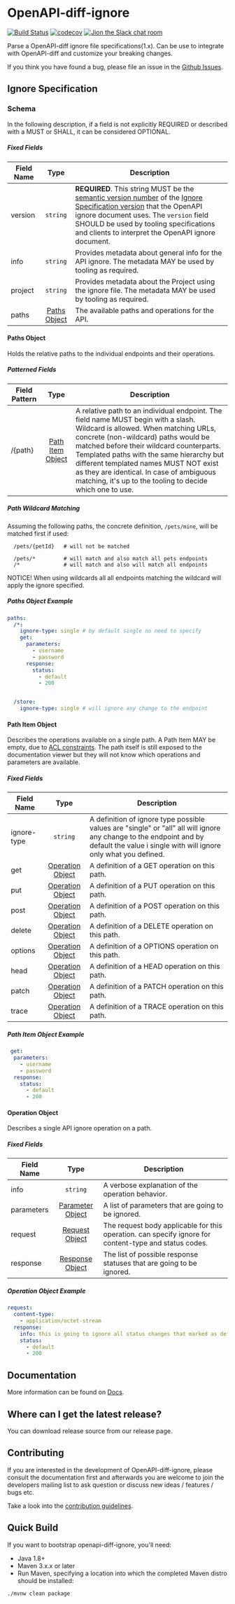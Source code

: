 OpenAPI-diff-ignore
============
[![Build Status](https://travis-ci.com/elibracha/openapi-diff-ignore.svg?branch=master)](https://travis-ci.com/elibracha/openapi-diff-ignore)
[![codecov](https://codecov.io/gh/elibracha/openapi-diff-ignore/branch/master/graph/badge.svg)](https://codecov.io/gh/elibracha/openapi-diff-ignore)
[![Jion the Slack chat room](https://img.shields.io/badge/Slack-Join%20the%20chat%20room-orange)](https://join.slack.com/t/openapi-diff-ignore/shared_invite/enQtOTM4MzYxNDAxMTEwLTk0ZDlmYzcwYWVlNWRiNDA4YmI1MDIwYjZlMTk4Mjc5OTI3NjY0Zjg0ZTEyNjA0NzBkOWY3MmNhNjQ2NjgxYjY)

Parse a OpenAPI-diff ignore file specifications(1.x). 
Can be use to integrate with OpenAPI-diff and customize your breaking changes.

If you think you have found a bug, please file an issue in the [Github Issues](https://github.com/elibracha/openapi-diff-ignore/issues).

Ignore Specification
------------------------

### Schema
In the following description, if a field is not explicitly REQUIRED or described with a MUST or SHALL, it can be considered OPTIONAL.

##### Fixed Fields

Field Name | Type | Description
---|:---:|---
<a name="oasVersion"></a>version | `string` | **REQUIRED**. This string MUST be the [semantic version number](https://semver.org/spec/v2.0.0.html) of the [Ignore Specification version](#versions) that the OpenAPI ignore document uses. The `version` field SHOULD be used by tooling specifications and clients to interpret the OpenAPI ignore document.
<a name="oasInfo"></a>info | `string` | Provides metadata about general info for the API ignore. The metadata MAY be used by tooling as required.
<a name="oasInfo"></a>project | `string` | Provides metadata about the Project using the ignore file. The metadata MAY be used by tooling as required.
<a name="paths"></a>paths | [Paths Object](#pathsObject) |  The available paths and operations for the API.

#### <a name="pathsObject"></a>Paths Object

Holds the relative paths to the individual endpoints and their operations.

##### Patterned Fields

Field Pattern | Type | Description
---|:---:|---
<a name="pathsPath"></a>/{path} | [Path Item Object](#pathItemObject) | A relative path to an individual endpoint. The field name MUST begin with a slash. Wildcard is allowed. When matching URLs, concrete (non-wildcard) paths would be matched before their wildcard counterparts. Templated paths with the same hierarchy but different templated names MUST NOT exist as they are identical. In case of ambiguous matching, it's up to the tooling to decide which one to use.

##### Path Wildcard Matching

Assuming the following paths, the concrete definition, `/pets/mine`, will be matched first if used:

```
  /pets/{petId}   # will not be matched

  /pets/*         # will match and also match all pets endpoints
  /*              # will match and also will match all endpoints
```
NOTICE! When using wildcards all all endpoints matching the wildcard will apply the ignore specified.

##### Paths Object Example

```yaml
paths:
  /*:
    ignore-type: single # by default single no need to specify
    get:
      parameters:
        - username
        - password
      response:
        status:
          - default
          - 200


  /store:
    ignore-type: single # will ignore any change to the endpoint
```

#### <a name="pathItemObject"></a>Path Item Object

Describes the operations available on a single path.
A Path Item MAY be empty, due to [ACL constraints](#securityFiltering).
The path itself is still exposed to the documentation viewer but they will not know which operations and parameters are available.

##### Fixed Fields

Field Name | Type | Description
---|:---:|---
<a name="pathItemIgnoreType"></a>ignore-type | `string`| A definition of ignore type possible values are "single" or "all" all will ignore any change to the endpoint and by default the value i single with will ignore only what you defined.
<a name="pathItemGet"></a>get | [Operation Object](#operationObject) | A definition of a GET operation on this path.
<a name="pathItemPut"></a>put | [Operation Object](#operationObject) | A definition of a PUT operation on this path.
<a name="pathItemPost"></a>post | [Operation Object](#operationObject) | A definition of a POST operation on this path.
<a name="pathItemDelete"></a>delete | [Operation Object](#operationObject) | A definition of a DELETE operation on this path.
<a name="pathItemOptions"></a>options | [Operation Object](#operationObject) | A definition of a OPTIONS operation on this path.
<a name="pathItemHead"></a>head | [Operation Object](#operationObject) | A definition of a HEAD operation on this path.
<a name="pathItemPatch"></a>patch | [Operation Object](#operationObject) | A definition of a PATCH operation on this path.
<a name="pathItemTrace"></a>trace | [Operation Object](#operationObject) | A definition of a TRACE operation on this path.

##### Path Item Object Example


```yaml
 get:
  parameters:
    - username
    - password
  response:
    status:
      - default
      - 200
```

#### <a name="operationObject"></a>Operation Object

Describes a single API ignore operation on a path.

##### Fixed Fields

Field Name | Type | Description
---|:---:|---
<a name="operationDescription"></a>info | `string` | A verbose explanation of the operation behavior.
<a name="operationParameters"></a>parameters | [Parameter Object](#parameterObject)| A list of parameters that are going to be ignored.
<a name="operationRequestBody"></a>request | [Request Object](#requestBodyObject) | The request body applicable for this operation. can specify ignore for content-type and status codes.
<a name="operationResponses"></a>response | [Response Object](#responsesObject) | The list of possible response statuses that are going to be ignored.

##### Operation Object Example

```yaml
request:
  content-type:
    - application/octet-stream
  response:
    info: this is going to ignore all status changes that marked as default or 200
    status:
      - default
      - 200
```


Documentation
-------------

More information can be found on [Docs][openapi-diff-ignore-home].


Where can I get the latest release?
-----------------------------------
You can download release source from our release page.

Contributing
------------

If you are interested in the development of OpenAPI-diff-ignore, please consult the 
documentation first and afterwards you are welcome to join the developers 
mailing list to ask question or discuss new ideas / features / bugs etc.

Take a look into the [contribution guidelines](CONTRIBUTING.md).



Quick Build
-------
If you want to bootstrap openapi-diff-ignore, you'll need:
- Java 1.8+
- Maven 3.x.x or later
- Run Maven, specifying a location into which the completed Maven distro should be installed:
```
./mvnw clean package
```

[openapi-diff-ignore-home]: https://maven.apache.org/
